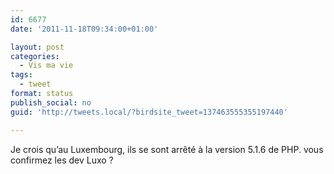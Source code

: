 ```yaml
---
id: 6677
date: '2011-11-18T09:34:00+01:00'

layout: post
categories:
  - Vis ma vie
tags:
  - tweet
format: status
publish_social: no
guid: 'http://tweets.local/?birdsite_tweet=137463555355197440'

---
```


Je crois qu’au Luxembourg, ils se sont arrêté à la version 5.1.6 de PHP. vous confirmez les dev Luxo ?